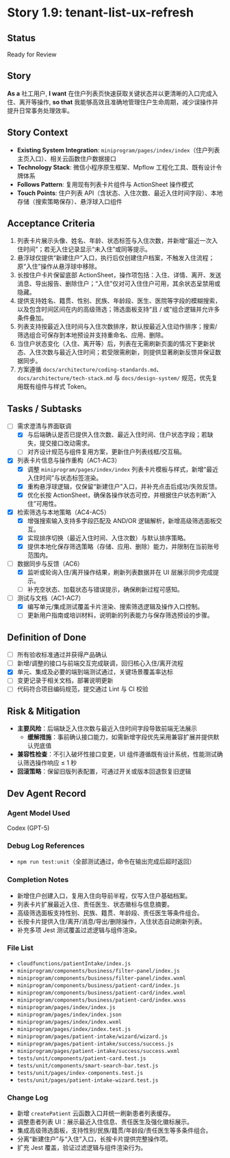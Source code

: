 # Story 1.9: tenant-list-ux-refresh

## Status

Ready for Review

## Story

**As a** 社工用户,
**I want** 在住户列表页快速获取关键状态并以更清晰的入口完成入住、离开等操作,
**so that** 我能够高效且准确地管理住户生命周期，减少误操作并提升日常事务处理效率。

## Story Context

- **Existing System Integration**: `miniprogram/pages/index/index`（住户列表主页入口）、相关云函数住户数据接口
- **Technology Stack**: 微信小程序原生框架、Mpflow 工程化工具、既有设计令牌体系
- **Follows Pattern**: 复用现有列表卡片组件与 ActionSheet 操作模式
- **Touch Points**: 住户列表 API（含状态、入住次数、最近入住时间字段）、本地存储（搜索策略保存）、悬浮球入口组件

## Acceptance Criteria

1. 列表卡片展示头像、姓名、年龄、状态标签与入住次数，并新增“最近一次入住时间”；若无入住记录显示“未入住”或同等提示。
2. 悬浮球仅提供“新建住户”入口，执行后仅创建住户档案，不触发入住流程；原“入住”操作从悬浮球中移除。
3. 长按住户卡片保留底部 ActionSheet，操作项包括：入住、详情、离开、发送消息、导出报告、删除住户；“入住”仅对可入住住户可用，其余状态呈禁用或隐藏。
4. 提供支持姓名、籍贯、性别、民族、年龄段、医生、医院等字段的模糊搜索，以及包含时间区间在内的高级筛选；筛选面板支持“且 / 或”组合逻辑并允许多条件叠加。
5. 列表支持按最近入住时间与入住次数排序，默认按最近入住动作排序；搜索/筛选组合可保存到本地预设并支持重命名、应用、删除。
6. 当住户状态变化（入住、离开等）后，列表在无需刷新页面的情况下更新状态、入住次数与最近入住时间；若受限需刷新，则提供显著刷新反馈并保证数据同步。
7. 方案遵循 `docs/architecture/coding-standards.md`、`docs/architecture/tech-stack.md` 与 `docs/design-system/` 规范，优先复用既有组件与样式 Token。

## Tasks / Subtasks

- [ ] 需求澄清与界面联调
  - [x] 与后端确认是否已提供入住次数、最近入住时间、住户状态字段；若缺失，提交接口改动需求。
  - [ ] 对齐设计规范与组件复用方案，更新住户列表线框/交互稿。
- [x] 列表卡片信息与操作重构（AC1-AC3）
  - [x] 调整 `miniprogram/pages/index/index` 列表卡片模板与样式，新增“最近入住时间”与状态标签渲染。
  - [x] 重构悬浮球逻辑，仅保留“新建住户”入口，并补充点击后成功/失败反馈。
  - [x] 优化长按 ActionSheet，确保各操作状态可控，并根据住户状态判断“入住”可用性。
- [x] 检索筛选与本地策略（AC4-AC5）
  - [x] 增强搜索输入支持多字段匹配及 AND/OR 逻辑解析，新增高级筛选面板交互。
  - [x] 实现排序切换（最近入住时间、入住次数）与默认排序策略。
  - [x] 提供本地化保存筛选策略（存储、应用、删除）能力，并限制在当前账号范围内。
- [ ] 数据同步与反馈（AC6）
  - [x] 监听或轮询入住/离开操作结果，刷新列表数据并在 UI 层展示同步完成提示。
  - [ ] 补充空状态、加载状态与错误提示，确保刷新过程可感知。
- [ ] 测试与文档（AC1-AC7）
  - [x] 编写单元/集成测试覆盖卡片渲染、搜索筛选逻辑及操作入口控制。
  - [ ] 更新用户指南或培训材料，说明新的列表能力与保存筛选预设的步骤。

## Definition of Done

- [ ] 所有验收标准通过并获得产品确认
- [ ] 新增/调整的接口与前端交互完成联调，回归核心入住/离开流程
- [x] 单元、集成及必要的端到端测试通过，关键场景覆盖率达标
- [ ] 变更记录于相关文档，部署说明更新
- [ ] 代码符合项目编码规范，提交通过 Lint 与 CI 校验

## Risk & Mitigation

- **主要风险**：后端缺乏入住次数与最近入住时间字段导致前端无法展示
  - **缓解措施**：事前确认接口能力，如需新增字段优先采用兼容扩展并提供默认兜底值
- **兼容性检查**：不引入破坏性接口变更，UI 组件遵循既有设计系统，性能测试确认筛选操作响应 ≤ 1 秒
- **回滚策略**：保留旧版列表配置，可通过开关或版本回退恢复旧逻辑

## Dev Agent Record

### Agent Model Used

Codex (GPT-5)

### Debug Log References

- `npm run test:unit`（全部测试通过，命令在输出完成后超时返回）

### Completion Notes

- 新增住户创建入口，复用入住向导前半程，仅写入住户基础档案。
- 列表卡片扩展最近入住、责任医生、状态徽标与信息摘要。
- 高级筛选面板支持性别、民族、籍贯、年龄段、责任医生等条件组合。
- 长按卡片提供入住/离开/消息/导出/删除操作，入住状态自动刷新列表。
- 补充多项 Jest 测试覆盖过滤逻辑与组件渲染。

### File List

- `cloudfunctions/patientIntake/index.js`
- `miniprogram/components/business/filter-panel/index.js`
- `miniprogram/components/business/filter-panel/index.wxml`
- `miniprogram/components/business/patient-card/index.js`
- `miniprogram/components/business/patient-card/index.wxml`
- `miniprogram/components/business/patient-card/index.wxss`
- `miniprogram/pages/index/index.js`
- `miniprogram/pages/index/index.json`
- `miniprogram/pages/index/index.wxml`
- `miniprogram/pages/index/index.test.js`
- `miniprogram/pages/patient-intake/wizard/wizard.js`
- `miniprogram/pages/patient-intake/success/success.js`
- `miniprogram/pages/patient-intake/success/success.wxml`
- `tests/unit/components/patient-card.test.js`
- `tests/unit/components/smart-search-bar.test.js`
- `tests/unit/pages/index-components.test.js`
- `tests/unit/pages/patient-intake-wizard.test.js`

### Change Log

- 新增 `createPatient` 云函数入口并统一刷新患者列表缓存。
- 调整患者列表 UI：展示最近入住信息、责任医生及强化徽标展示。
- 集成高级筛选面板，支持性别/民族/籍贯/年龄段/责任医生等多条件组合。
- 分离“新建住户”与“入住”入口，长按卡片提供完整操作项。
- 扩充 Jest 覆盖，验证过滤逻辑与组件渲染行为。
